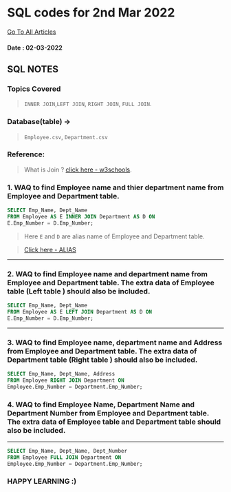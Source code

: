 # SQL codes for 2nd Mar 2022

[Go To All Articles](/sql-notes-2022)  

#### Date : 02-03-2022
## SQL NOTES  
### Topics Covered  
>  `INNER JOIN`,`LEFT JOIN`, `RIGHT JOIN`, `FULL JOIN`.  

### Database(table) ->  
> `Employee.csv`, `Department.csv`  

### Reference:  
> What is Join ? [click here - w3schools](https://www.w3schools.com/sql/sql_join.asp).  

### 1. WAQ to find Employee name and thier department name from Employee and Department table.  
```sql
SELECT Emp_Name, Dept_Name
FROM Employee AS E INNER JOIN Department AS D ON
E.Emp_Number = D.Emp_Number;  
```  
> Here `E` and  `D` are alias name of Employee and Department table.  

> [Click here - ALIAS](https://lrbc.ml/mJG8XqXrV)  
  
---  

### 2. WAQ to find Employee name and department name from Employee and Department table. The extra data of Employee table (Left table ) should also be included.  
   
```sql
SELECT Emp_Name, Dept_Name
FROM Employee AS E LEFT JOIN Department AS D ON
E.Emp_Number = D.Emp_Number;  
```  
---  
### 3. WAQ to find Employee name, department name and Address from Employee and Department table. The extra data of Department table (Right table ) should also be included.  


```sql
SELECT Emp_Name, Dept_Name, Address
FROM Employee RIGHT JOIN Department ON
Employee.Emp_Number = Department.Emp_Number;  
```  
### 4. WAQ to find Employee Name, Department Name and Department Number from Employee and Department table. The extra data of Employee table and Department table should also be included.  
---  
```sql
SELECT Emp_Name, Dept_Name, Dept_Number
FROM Employee FULL JOIN Department ON
Employee.Emp_Number = Department.Emp_Number;  
```  


### HAPPY LEARNING :)
